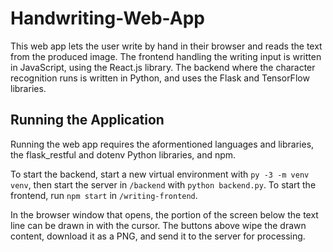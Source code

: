 # Handwriting-Web-App

This web app lets the user write by hand in their browser and reads the text from the produced image. The frontend handling the writing input is written in JavaScript, using the React.js library. The backend where the character recognition runs is written in Python, and uses the Flask and TensorFlow libraries.

## Running the Application

Running the web app requires the aformentioned languages and libraries, the flask_restful and dotenv Python libraries, and npm.

To start the backend, start a new virtual environment with `py -3 -m venv venv`, then start the server in `/backend` with `python backend.py`.
To start the frontend, run `npm start` in `/writing-frontend`.

In the browser window that opens, the portion of the screen below the text line can be drawn in with the cursor. The buttons above wipe the drawn content, download it as a PNG, and send it to the server for processing.
